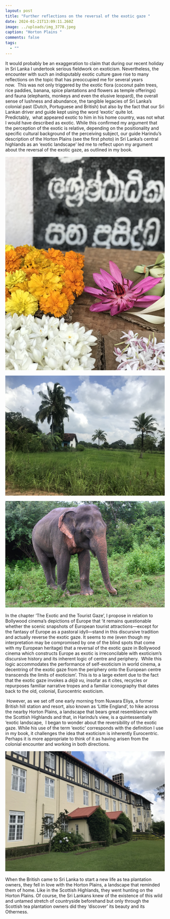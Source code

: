 ```yaml
---
layout: post
title: "Further reflections on the reversal of the exotic gaze "
date: 2024-01-21T13:09:11.260Z
image: ../uploads/img_3778.jpeg
caption: "Horton Plains "
comments: false
tags:
  - ""
---
```

It would probably be an exaggeration to claim that during our recent holiday in Sri Lanka I undertook serious fieldwork on exoticism. Nevertheless, the encounter with such an indisputably exotic culture gave rise to many reflections on the topic that has preoccupied me for several years now.  This was not only triggered by the exotic flora (coconut palm trees, rice paddies, banana, spice plantations and flowers as temple offerings) and fauna (elephants, monkeys and even the elusive leopard), the overall sense of lushness and abundance, the tangible legacies of Sri Lanka’s colonial past (Dutch, Portuguese and British) but also by the fact that our Sri Lankan driver and guide kept using the word ‘exotic’ quite lot. Predictably,  what appeared exotic to him in his home country, was not what I would have described as exotic. While this confirmed my argument that the perception of the exotic is relative, depending on the positionality and specific cultural background of the perceiving subject, our guide Harindu’s description of the Horton Plains (see the first photo) in Sri Lanka’s central highlands as an ‘exotic landscape’ led me to reflect upon my argument about the reversal of the exotic gaze, as outlined in my book. 

![](../uploads/img_3693.jpeg)

![](../uploads/img_3559.jpeg)

![](../uploads/f8767d49-6244-4d2e-9ddf-ffd6085e2101.jpeg)

In the chapter ‘The Exotic and the Tourist Gaze’, I propose in relation to Bollywood cinema’s depictions of Europe that ‘it remains questionable whether the scenic snapshots of European tourist attractions—except for the fantasy of Europe as a pastoral idyll—stand in this discursive tradition and actually reverse the exotic gaze. It seems to me (even though my interpretation may be compromised by one of the blind spots that come with my European heritage) that a reversal of the exotic gaze in Bollywood cinema which constructs Europe as exotic is irreconcilable with exoticism’s discursive history and its inherent logic of centre and periphery.  While this logic accommodates the performance of self-exoticism in world cinema, a decentring of the exotic gaze from the periphery onto the European centre transcends the limits of exoticism’. This is to a large extent due to the fact that the exotic gaze invokes a *déjà vu,* insofar as it cites, recycles or repurposes familiar narrative tropes and a familiar iconography that dates back to the old, colonial, Eurocentric exoticism. 

 However, as we set off one early morning from Nuwara Eliya, a former British hill station and resort, also known as ‘Little England’, to hike across the nearby Horton Plains, a landscape that bears great resemblance with the Scottish Highlands and that, in Harindu’s view, is a quintessentially ‘exotic landscape,  I began to wonder about the reversibility of the exotic gaze. While his use of the term ‘exotic’ corresponds with the definition I use in my book, it challenges the idea that exoticism is inherently Eurocentric. Perhaps it is more appropriate to think of it as having arisen from the colonial encounter and working in both directions.

![](../uploads/img_3780.jpeg)

When the British came to Sri Lanka to start a new life as tea plantation owners, they fell in love with the Horton Plains, a landscape that reminded them of home. Like in the Scottish Highlands, they went hunting on the Horton Plains. Of course, the Sri Lankans knew of the existence of this wild and untamed stretch of countryside beforehand but only through the Scottish tea plantation owners did they ‘discover’ its beauty and its Otherness.